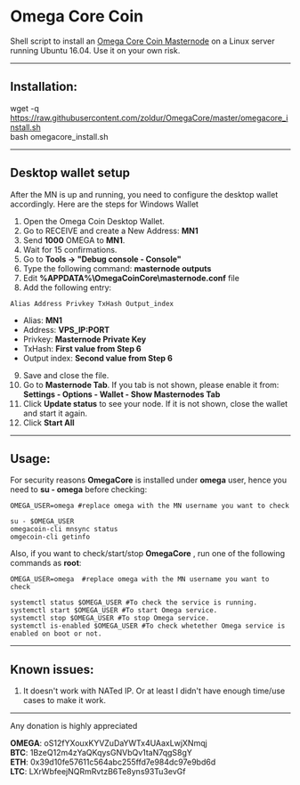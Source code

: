 # Omega Core Coin
Shell script to install an [Omega Core Coin Masternode](http://omegacoin.network/) on a Linux server running Ubuntu 16.04. Use it on your own risk.  

***
## Installation:  

wget -q https://raw.githubusercontent.com/zoldur/OmegaCore/master/omegacore_install.sh  
bash omegacore_install.sh
***

## Desktop wallet setup  

After the MN is up and running, you need to configure the desktop wallet accordingly. Here are the steps for Windows Wallet
1. Open the Omega Coin Desktop Wallet.  
2. Go to RECEIVE and create a New Address: **MN1**  
3. Send **1000** OMEGA to **MN1**.  
4. Wait for 15 confirmations.  
5. Go to **Tools -> "Debug console - Console"**  
6. Type the following command: **masternode outputs**  
7. Edit **%APPDATA%\OmegaCoinCore\masternode.conf** file  
8. Add the following entry:  
```
Alias Address Privkey TxHash Output_index  
```
* Alias: **MN1**  
* Address: **VPS_IP:PORT**  
* Privkey: **Masternode Private Key**  
* TxHash: **First value from Step 6**  
* Output index:  **Second value from Step 6**  
9. Save and close the file.  
10. Go to **Masternode Tab**. If you tab is not shown, please enable it from: **Settings - Options - Wallet - Show Masternodes Tab**  
11. Click **Update status** to see your node. If it is not shown, close the wallet and start it again.  
10. Click **Start All**  

***


## Usage:  

For security reasons **OmegaCore** is installed under **omega** user, hence you need to **su - omega** before checking:    

```
OMEGA_USER=omega #replace omega with the MN username you want to check

su - $OMEGA_USER  
omegacoin-cli mnsync status  
omgecoin-cli getinfo  
```  

Also, if you want to check/start/stop **OmegaCore** , run one of the following commands as **root**:

```
OMEGA_USER=omega  #replace omega with the MN username you want to check  

systemctl status $OMEGA_USER #To check the service is running.  
systemctl start $OMEGA_USER #To start Omega service.  
systemctl stop $OMEGA_USER #To stop Omega service.  
systemctl is-enabled $OMEGA_USER #To check whetether Omega service is enabled on boot or not.  
```  

***

## Known issues:
1. It doesn't work with NATed IP. Or at least I didn't have enough time/use cases to make it work.

***

  
Any donation is highly appreciated  

**OMEGA**: oS12fYXouxKYVZuDaYWTx4UAaxLwjXNmqj  
**BTC**: 1BzeQ12m4zYaQKqysGNVbQv1taN7qgS8gY  
**ETH**: 0x39d10fe57611c564abc255ffd7e984dc97e9bd6d  
**LTC**: LXrWbfeejNQRmRvtzB6Te8yns93Tu3evGf  


